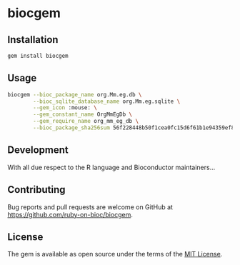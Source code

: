 # biocgem

## Installation

```sh
gem install biocgem
```

## Usage

```sh
biocgem --bioc_package_name org.Mm.eg.db \
        --bioc_sqlite_database_name org.Mm.eg.sqlite \
        --gem_icon :mouse: \
        --gem_constant_name OrgMmEgDb \
        --gem_require_name org_mm_eg_db \
        --bioc_package_sha256sum 56f228448b50f1cea0fc15d6f61b1e94359ef885336034bf346693315390ad45
```

## Development

With all due respect to the R language and Bioconductor maintainers...

## Contributing

Bug reports and pull requests are welcome on GitHub at https://github.com/ruby-on-bioc/biocgem.

## License

The gem is available as open source under the terms of the [MIT License](https://opensource.org/licenses/MIT).
